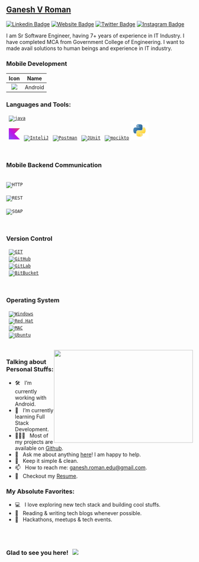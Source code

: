 ## [Ganesh V Roman](https://github.com/ganeshroman/)

[![Linkedin Badge](https://img.shields.io/badge/-LinkedIn-0e76a8?style=flat-square&logo=Linkedin&logoColor=white)](https://linkedin.com/in/ganesh-roman)
[![Website Badge](https://img.shields.io/badge/Website-3b5998?style=flat-square&logo=google-chrome&logoColor=white)](https://ganeshroman.github.io/)
[![Twitter Badge](https://img.shields.io/badge/-Twitter-00acee?style=flat-square&logo=Twitter&logoColor=white)](https://twitter.com/ganeshroman)
[![Instagram Badge](https://img.shields.io/badge/-Instagram-e4405f?style=flat-square&logo=Instagram&logoColor=white)](https://instagram.com/ganesh.roman91/)


I am Sr Software Engineer, having 7+ years of experience in IT Industry. I have completed MCA from Government College of Engineering. I want to made avail solutions to human beings and experience in IT industry.




### Mobile Development
Icon | Name | 
:-----:|  :-----: | 
<img height="50" src="https://user-images.githubusercontent.com/25181517/117269608-b7dcfb80-ae58-11eb-8e66-6cc8753553f0.png"> | Android |

### Languages and Tools:
<!--<code><img height="48" src="https://raw.githubusercontent.com/devicons/devicon/master/icons/git/git-original.svg" alt="git"></code>-->
<code> [<img height="48" src="https://user-images.githubusercontent.com/25181517/117201156-9a724800-adec-11eb-9a9d-3cd0f67da4bc.png" alt="java">](https://www.java.com/en/)  </code>
<code> [<img height="30" src="https://github.com/PrinceCorwin/Useful-tech-icons/blob/main/images/kotlin.png?raw=true" alt="Kotlin">](https://kotlinlang.org/)</code>
<code> [<img height="48" src="https://user-images.githubusercontent.com/25181517/121302773-7aa5d680-c8fa-11eb-98aa-e016fdb2de32.png" alt="InteliJ">](https://www.jetbrains.com/idea/)</code>
<code> [<img height="48" src="https://user-images.githubusercontent.com/25181517/121302453-01a67f00-c8fa-11eb-8c86-2ee00734c9a8.png" alt="Postman">](https://www.postman.com/)</code>
<code> [<img height="48" src="https://user-images.githubusercontent.com/25181517/117533873-484d4480-afef-11eb-9fad-67c8605e3592.png" alt="JUnit">](https://junit.org/junit5/)</code>
<code> [<img height="48" src="https://user-images.githubusercontent.com/25181517/117533874-48e5db00-afef-11eb-869b-58c79865f048.png" alt="mocikto">](https://site.mockito.org/)</code>
<code>[<img height="48" src="https://raw.githubusercontent.com/github/explore/80688e429a7d4ef2fca1e82350fe8e3517d3494d/topics/python/python.png" alt="python">](https://www.python.org/)</code>

</br>

### Mobile Backend Communication

<code> <img height="50" src="https://user-images.githubusercontent.com/25181517/121258433-2d504780-c8af-11eb-8324-92f1305ded79.png" alt="HTTP"> </code>
<code> <img height="50" src="https://user-images.githubusercontent.com/25181517/117208135-11134380-adf5-11eb-8878-040fd0f015b2.png" alt="REST"> </code>
<code> <img height="50" src="https://user-images.githubusercontent.com/25181517/117208507-7ebf6f80-adf5-11eb-864d-43546ac7c8a2.png" alt="SOAP">
</code>

</br> 
 
### Version Control

<code> [<img height="50" src="https://user-images.githubusercontent.com/25181517/117364277-fc4eb280-aebd-11eb-8769-a3583c6a2037.png" alt="GIT">](https://git-scm.com/) </code>
<code> [<img height="50" src="https://user-images.githubusercontent.com/25181517/117364276-fc4eb280-aebd-11eb-92ba-8a6ef74b7313.png" alt="GitHub">](https://github.com/) </code>
<code> [<img height="50" src="https://user-images.githubusercontent.com/25181517/117364279-fce74900-aebd-11eb-8b79-75984359d043.png" alt="GitLab">](https://about.gitlab.com/)
</code> <code> [<img height="50" src="https://user-images.githubusercontent.com/25181517/121401477-0e0df480-c959-11eb-8ec7-ef8d06584380.png" alt="BitBucket">](https://bitbucket.org/)
</code>

</br> 

### Operating System

<code> [<img height="50" src="https://raw.githubusercontent.com/EgoistDeveloper/operating-system-logos/master/src/48x48/WIN.png" alt="Windows">](https://www.microsoft.com/en-in/windows?r=1) </code>
<code> [<img height="50" src="https://raw.githubusercontent.com/EgoistDeveloper/operating-system-logos/master/src/48x48/RHT.png" alt="Red Hat">](https://www.redhat.com/en) </code>
<code> [<img height="50" src="https://raw.githubusercontent.com/EgoistDeveloper/operating-system-logos/master/src/48x48/MAC.png" alt="MAC">](https://www.apple.com/)
</code> <code> [<img height="50" src="https://raw.githubusercontent.com/EgoistDeveloper/operating-system-logos/master/src/48x48/UBT.png" alt="Ubuntu">](https://ubuntu.com/)
</code>


</br>

<img align="right" height="250" width="375" alt="" src="https://raw.githubusercontent.com/iampavangandhi/iampavangandhi/master/gifs/coder.gif" />

### Talking about Personal Stuffs:

- 🛠 &nbsp; I’m currently working with Android.
- 🚀 &nbsp; I’m currently learning Full Stack Development.
- 👨🏻‍💻 &nbsp; Most of my projects are available on [Github](https://github.com/ganeshroman).
- 💬 &nbsp; Ask me about anything [here](https://github.com/ganeshroman/ganeshroman/issues/1)! I am happy to help.
- 👾 &nbsp; Keep it simple & clean.
- 📫 &nbsp; How to reach me: ganesh.roman.edu@gmail.com.
- 📝 &nbsp; Checkout my [Resume](https://ganeshroman.github.io/).

### My Absolute Favorites:

- 💻 &nbsp; I love exploring new tech stack and building cool stuffs.
- 📰 &nbsp; Reading & writing tech blogs whenever possible.
- 🍕 &nbsp; Hackathons, meetups & tech events.

</br>
</br>

### Glad to see you here! &nbsp; ![](https://visitor-badge.glitch.me/badge?page_id=iampavangandhi.iampavangandhi&style=flat-square&color=0088cc)

